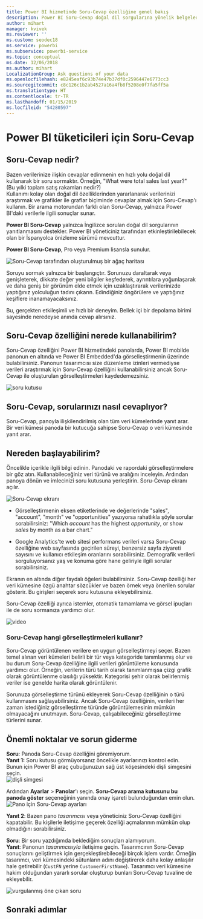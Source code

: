 ```yaml
---
title: Power BI hizmetinde Soru-Cevap özelliğine genel bakış
description: Power BI Soru-Cevap doğal dil sorgularına yönelik belgelere genel bakış konusu.
author: mihart
manager: kvivek
ms.reviewer: ''
ms.custom: seodec18
ms.service: powerbi
ms.subservice: powerbi-service
ms.topic: conceptual
ms.date: 12/06/2018
ms.author: mihart
LocalizationGroup: Ask questions of your data
ms.openlocfilehash: e8245eaf6c93b74e47b37df0c2596447e6773cc3
ms.sourcegitcommit: c8c126c1b2ab4527a16a4fb8f5208e0f7fa5ff5a
ms.translationtype: HT
ms.contentlocale: tr-TR
ms.lasthandoff: 01/15/2019
ms.locfileid: "54280597"
---
```

# <a name="qa-for-power-bi-consumers"></a>Power BI **tüketicileri** için Soru-Cevap
## <a name="what-is-qa"></a>Soru-Cevap nedir?
Bazen verilerinize ilişkin cevaplar edinmenin en hızlı yolu doğal dil kullanarak bir soru sormaktır. Örneğin, "What were total sales last year?" (Bu yılki toplam satış rakamları nedir?)  
Kullanımı kolay olan doğal dil özelliklerinden yararlanarak verilerinizi araştırmak ve grafikler ile graflar biçiminde cevaplar almak için Soru-Cevap'ı kullanın. Bir arama motorundan farklı olan Soru-Cevap, yalnızca Power BI'daki verilerle ilgili sonuçlar sunar.

**Power BI Soru-Cevap** yalnızca İngilizce sorulan doğal dil sorgularının yanıtlanmasını destekler. Power BI yöneticiniz tarafından etkinleştirilebilecek olan bir İspanyolca önizleme sürümü mevcuttur.

**Power BI Soru-Cevap**, Pro veya Premium lisansla sunulur. 
>

![Soru-Cevap tarafından oluşturulmuş bir ağaç haritası](media/end-user-q-and-a/power-bi-qna.png)

Soruyu sormak yalnızca bir başlangıçtır.  Sorunuzu daraltarak veya genişleterek, dikkate değer yeni bilgiler keşfederek, ayrıntılara yoğunlaşarak ve daha geniş bir görünüm elde etmek için uzaklaştırarak verilerinizde yaptığınız yolculuğun tadını çıkarın. Edindiğiniz öngörülere ve yaptığınız keşiflere inanamayacaksınız.

Bu, gerçekten etkileşimli ve hızlı bir deneyim. Bellek içi bir depolama birimi sayesinde neredeyse anında cevap alırsınız.

## <a name="where-can-i-use-qa"></a>Soru-Cevap özelliğini nerede kullanabilirim?
Soru-Cevap özelliğini Power BI hizmetindeki panolarda, Power BI mobilde panonun en altında ve Power BI Embedded'da görselleştirmenin üzerinde bulabilirsiniz. Panonun tasarımcısı size düzenleme izinleri vermediyse verileri araştırmak için Soru-Cevap özelliğini kullanabilirsiniz ancak Soru-Cevap ile oluşturulan görselleştirmeleri kaydedemezsiniz.

![soru kutusu](media/end-user-q-and-a/powerbi-qna.png)

## <a name="how-does-qa-know-how-to-answer-questions"></a>Soru-Cevap, sorularınızı nasıl cevaplıyor?
Soru-Cevap, panoyla ilişkilendirilmiş olan tüm veri kümelerinde yanıt arar. Bir veri kümesi panoda bir kutucuğa sahipse Soru-Cevap o veri kümesinde yanıt arar. 

## <a name="how-do-i-start"></a>Nereden başlayabilirim?
Öncelikle içerikle ilgili bilgi edinin. Panodaki ve rapordaki görselleştirmelere bir göz atın. Kullanabileceğiniz veri türünü ve aralığını inceleyin. Ardından panoya dönün ve imlecinizi soru kutusuna yerleştirin. Soru-Cevap ekranı açılır.

![Soru-Cevap ekranı](media/end-user-q-and-a/power-bi-qna-screen.png) 

* Görselleştirmenin eksen etiketlerinde ve değerlerinde "sales", "account", "month" ve "opportunities" yazıyorsa rahatlıkla şöyle sorular sorabilirsiniz: "Which *account* has the highest *opportunity*, or show *sales* by month as a bar chart."

* Google Analytics'te web sitesi performans verileri varsa Soru-Cevap özelliğine web sayfasında geçirilen süreyi, benzersiz sayfa ziyareti sayısını ve kullanıcı etkileşim oranlarını sorabilirsiniz. Demografik verileri sorguluyorsanız yaş ve konuma göre hane geliriyle ilgili sorular sorabilirsiniz.

Ekranın en altında diğer faydalı öğeleri bulabilirsiniz. Soru-Cevap özelliği her veri kümesine özgü anahtar sözcükler ve bazen örnek veya önerilen sorular gösterir. Bu girişleri seçerek soru kutusuna ekleyebilirsiniz. 

Soru-Cevap özelliği ayrıca istemler, otomatik tamamlama ve görsel ipuçları ile de soru sormanıza yardımcı olur. 

![video](media/end-user-q-and-a/qa.gif) 


### <a name="which-visualization-does-qa-use"></a>Soru-Cevap hangi görselleştirmeleri kullanır?
Soru-Cevap görüntülenen verilere en uygun görselleştirmeyi seçer. Bazen temel alınan veri kümeleri belirli bir tür veya kategoride tanımlanmış olur ve bu durum Soru-Cevap özelliğine ilgili verileri görüntüleme konusunda yardımcı olur. Örneğin, verilerin türü tarih olarak tanımlanmışsa çizgi grafik olarak görüntülenme olasılığı yüksektir. Kategorisi şehir olarak belirlenmiş veriler ise genelde harita olarak görüntülenir.

Sorunuza görselleştirme türünü ekleyerek Soru-Cevap özelliğinin o türü kullanmasını sağlayabilirsiniz. Ancak Soru-Cevap özelliğinin, verileri her zaman istediğiniz görselleştirme türünde görüntülemesinin mümkün olmayacağını unutmayın. Soru-Cevap, çalışabileceğiniz görselleştirme türlerini sunar.

## <a name="considerations-and-troubleshooting"></a>Önemli noktalar ve sorun giderme
**Soru**: Panoda Soru-Cevap özelliğini göremiyorum.    
**Yanıt 1:** Soru kutusu görmüyorsanız öncelikle ayarlarınızı kontrol edin. Bunun için Power BI araç çubuğunuzun sağ üst köşesindeki dişli simgesini seçin.   
![dişli simgesi](media/end-user-q-and-a/power-bi-settings.png)

Ardından **Ayarlar** > **Panolar**'ı seçin. **Soru-Cevap arama kutusunu bu panoda göster** seçeneğinin yanında onay işareti bulunduğundan emin olun.
![Pano için Soru-Cevap ayarları](media/end-user-q-and-a/power-bi-turn-on.png)  


**Yanıt 2**: Bazen pano *tasarımcısı* veya yöneticiniz Soru-Cevap özelliğini kapatabilir. Bu kişilerle iletişime geçerek özelliği açmalarının mümkün olup olmadığını sorabilirsiniz.   

**Soru**: Bir soru yazdığımda beklediğim sonuçları alamıyorum.    
**Yanıt**: Panonun *tasarımcısıyla* iletişime geçin. Tasarımcının Soru-Cevap sonuçlarını geliştirmek için gerçekleştirebileceği birçok işlem vardır. Örneğin tasarımcı, veri kümesindeki sütunların adını değiştirerek daha kolay anlaşılır hale getirebilir (`CustFN` yerine `CustomerFirstName`). Tasarımcı veri kümesine hakim olduğundan yararlı sorular oluşturup bunları Soru-Cevap tuvaline de ekleyebilir.

![vurgulanmış öne çıkan soru](media/end-user-q-and-a/power-bi-featured-q.png)

## <a name="next-steps"></a>Sonraki adımlar

